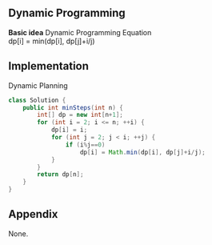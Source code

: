 **Dynamic Programming**  
---
**Basic idea**
Dynamic Programming Equation  
dp[i] = min(dp[i], dp[j]+i/j)  

Implementation
---
Dynamic Planning
```java
class Solution {
    public int minSteps(int n) {
        int[] dp = new int[n+1];
        for (int i = 2; i <= n; ++i) {
            dp[i] = i;
            for (int j = 2; j < i; ++j) {
                if (i%j==0)
                    dp[i] = Math.min(dp[i], dp[j]+i/j);
            }
        }
        return dp[n];
    }
}
```
**Appendix**
---
None.